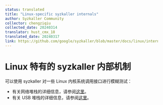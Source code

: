 ```yaml
---
status: translated
title: "Linux-specific syzkaller internals"
author: Syzkaller Community
collector: chengziqiu
collected_date: 20240314
translator: hust_cmx_18
translated_date: 20240317
link: https://github.com/google/syzkaller/blob/master/docs/linux/internals.md
---
```


# Linux 特有的 syzkaller 内部机制

可以使用 syzkaller 对一些 Linux 内核系统调用接口进行模糊测试：

* 有关网络堆栈的详细信息，请参阅[这里](/sources/syzkaller/linux/external_fuzzing_network.md)。
* 有关 USB 堆栈的详细信息，请参阅[这里](/sources/syzkaller/linux/external_fuzzing_usb.md)。
